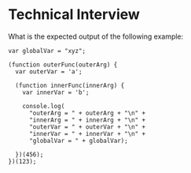 # Technical Interview

What is the expected output of the following example:

  ```
  var globalVar = "xyz";

  (function outerFunc(outerArg) {
    var outerVar = 'a';

    (function innerFunc(innerArg) {
      var innerVar = 'b';

      console.log(
        "outerArg = " + outerArg + "\n" +
        "innerArg = " + innerArg + "\n" +
        "outerVar = " + outerVar + "\n" +
        "innerVar = " + innerVar + "\n" +
        "globalVar = " + globalVar);

    })(456);
  })(123);
  ```
